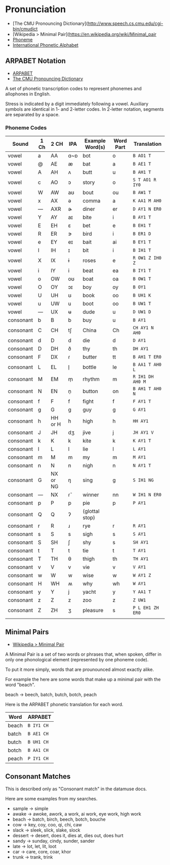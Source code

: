 Pronunciation
=============

* [The CMU Pronouncing Dictionary](http://www.speech.cs.cmu.edu/cgi-bin/cmudict
* [Wikipedia > Minimal Pair](https://en.wikipedia.org/wiki/Minimal_pair
* [Phoneme](https://en.wikipedia.org/wiki/Phoneme)
* [International Phonetic Alphabet](https://en.wikipedia.org/wiki/International_Phonetic_Alphabet)


ARPABET Notation
----------------

* [ARPABET](https://en.wikipedia.org/wiki/ARPABET)
* [The CMU Pronouncing Dictionary](http://www.speech.cs.cmu.edu/cgi-bin/cmudict)

A set of phonetic transcription codes to represent phonemes and allophones in
English.

Stress is indicated by a digit immediately following a vowel. Auxiliary symbols
are identical in 1- and 2-letter codes. In 2-letter notation, segments are
separated by a space.

### Phoneme Codes

| Sound     | 1 Ch | 2 CH     | IPA | Example Word(s) | Word Part | Translation      |
|-----------|------|----------|-----|-----------------|-----------|------------------|
| vowel     | a    | AA       | ɑ~ɒ | bot             | o         | `B AO1 T`        |
| vowel     | @    | AE       | æ   | bat             | a         | `B AE1 T`        |
| vowel     | A    | AH       | ʌ   | butt            | u         | `B AH1 T`        |
| vowel     | c    | AO       | ɔ   | story           | o         | `S T AO1 R IY0`  |
| vowel     | W    | AW       | aʊ  | bout            | ou        | `B AW1 T`        |
| vowel     | x    | AX       | ə   | comma           | a         | `K AA1 M AH0`    |
| vowel     | —    | AXR      | ɚ   | diner           | er        | `D AY1 N ER0`    |
| vowel     | Y    | AY       | aɪ  | bite            | i         | `B AY1 T`        |
| vowel     | E    | EH       | ɛ   | bet             | e         | `B EH1 T`        |
| vowel     | R    | ER       | ɝ   | bird            | i         | `B ER1 D`        |
| vowel     | e    | EY       | eɪ  | bait            | ai        | `B EY1 T`        |
| vowel     | I    | IH       | ɪ   | bit             | i         | `B IH1 T`        |
| vowel     | X    | IX       | ɨ   | roses           | e         | `R OW1 Z IH0 Z`  |
| vowel     | i    | IY       | i   | beat            | ea        | `B IY1 T`        |
| vowel     | o    | OW       | oʊ  | boat            | oa        | `B OW1 T`        |
| vowel     | O    | OY       | ɔɪ  | boy             | oy        | `B OY1`          |
| vowel     | U    | UH       | ʊ   | book            | oo        | `B UH1 K`        |
| vowel     | u    | UW       | u   | boot            | oo        | `B UW1 T`        |
| vowel     | —    | UX       | ʉ   | dude            | u         | `D UW1 D`        |
| consonant | b    | B        | b   | buy             | u         | `B AY1`          |
| consonant | C    | CH       | tʃ  | China           | Ch        | `CH AY1 N AH0`   |
| consonant | d    | D        | d   | die             | d         | `D AY1`          |
| consonant | D    | DH       | ð   | thy             | th        | `DH AY1`         |
| consonant | F    | DX       | ɾ   | butter          | tt        | `B AH1 T ER0`    |
| consonant | L    | EL       | l̩   | bottle          | le        | `B AA1 T AH0 L`  |
| consonant | M    | EM       | m̩   | rhythm          | m         | `R IH1 DH AH0 M` |
| consonant | N    | EN       | n̩   | button          | on        | `B AH1 T AH0 N`  |
| consonant | f    | F        | f   | fight           | f         | `F AY1 T`        |
| consonant | g    | G        | ɡ   | guy             | g         | `G AY1`          |
| consonant | h    | HH or H  | h   | high            | h         | `HH AY1`         |
| consonant | J    | JH       | dʒ  | jive            | j         | `JH AY1 V`       |
| consonant | k    | K        | k   | kite            | k         | `K AY1 T`        |
| consonant | l    | L        | l   | lie             | l         | `L AY1`          |
| consonant | m    | M        | m   | my              | m         | `M AY1`          |
| consonant | n    | N        | n   | nigh            | n         | `N AY1 T`        |
| consonant | G    | NX or NG | ŋ   | sing            | g         | `S IH1 NG`       |
| consonant | —    | NX       | ɾ̃   | winner          | nn        | `W IH1 N ER0`    |
| consonant | p    | P        | p   | pie             | p         | `P AY1`          |
| consonant | Q    | Q        | ʔ   | (glottal stop)  |           |                  |
| consonant | r    | R        | ɹ   | rye             | r         | `R AY1`          |
| consonant | s    | S        | s   | sigh            | s         | `S AY1`          |
| consonant | S    | SH       | ʃ   | shy             | s         | `SH AY1`         |
| consonant | t    | T        | t   | tie             | t         | `T AY1`          |
| consonant | T    | TH       | θ   | thigh           | th        | `TH AY1`         |
| consonant | v    | V        | v   | vie             | v         | `V AY1`          |
| consonant | w    | W        | w   | wise            | w         | `W AY1 Z`        |
| consonant | H    | WH       | ʍ   | why             | wh        | `W AY1`          |
| consonant | y    | Y        | j   | yacht           | y         | `Y AA1 T`        |
| consonant | z    | Z        | z   | zoo             | z         | `Z UW1`          |
| consonant | Z    | ZH       | ʒ   | pleasure        | s         | `P L EH1 ZH ER0` |
|           |      |          |     |                 |           |                  |

Minimal Pairs
-------------

* [Wikipedia > Minimal Pair](https://en.wikipedia.org/wiki/Minimal_pair)

A Minimal Pair is a set of two words or phrases that, when spoken, differ in
only one phonological element (represented by one phoneme code).

To put it more simply, words that are prounounced almost exactly alike.

For example the here are some words that make up a minimal pair with the word
"beach".

beach → beech, batch, butch, botch, peach

Here is the ARPABET phonetic translation for each word.

| Word  | ARPABET     |
|-------|-------------|
| beach | `B IY1 CH`  |
| batch | `B AE1 CH`  |
| butch | `B UH1 CH`  |
| botch | `B AA1 CH`  |
| peach | `P IY1 CH`  |

Consonant Matches
-----------------

This is described only as "Consonant match" in the datamuse docs.

Here are some examples from my searches.

* sample → simple
* awake → awoke, awork, a work, ai work, eye work, high work
* beach → batch, birch, beech, botch, bouche
* cow → key, coy, coo, qi, chi, caw
* slack → sleek, slick, slake, slock
* dessert → desert, does it, dies at, dies out, does hurt
* sandy → sunday, cindy, sunder, sander
* late → lot, let, lit, loot
* car → care, core, coar, khor
* trunk → trank, trink
